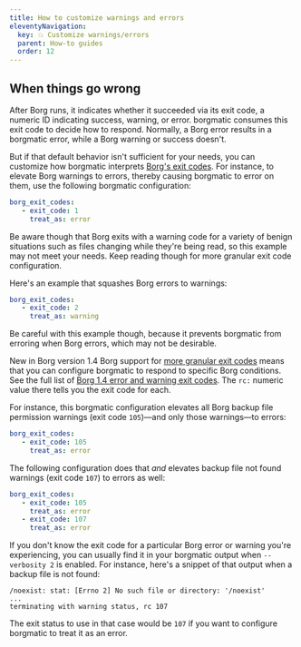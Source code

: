 ```yaml
---
title: How to customize warnings and errors
eleventyNavigation:
  key: 💥 Customize warnings/errors
  parent: How-to guides
  order: 12
---
```

## When things go wrong

After Borg runs, it indicates whether it succeeded via its exit code, a
numeric ID indicating success, warning, or error. borgmatic consumes this exit
code to decide how to respond. Normally, a Borg error results in a borgmatic
error, while a Borg warning or success doesn't.

But if that default behavior isn't sufficient for your needs, you can
customize how borgmatic interprets [Borg's exit
codes](https://borgbackup.readthedocs.io/en/stable/usage/general.html#return-codes).
For instance, to elevate Borg warnings to errors, thereby causing borgmatic to
error on them, use the following borgmatic configuration:

```yaml
borg_exit_codes:
   - exit_code: 1
     treat_as: error
```

Be aware though that Borg exits with a warning code for a variety of benign
situations such as files changing while they're being read, so this example
may not meet your needs. Keep reading though for more granular exit code
configuration.

Here's an example that squashes Borg errors to warnings:

```yaml
borg_exit_codes:
   - exit_code: 2
     treat_as: warning
```

Be careful with this example though, because it prevents borgmatic from
erroring when Borg errors, which may not be desirable.

<span class="minilink minilink-addedin">New in Borg version 1.4</span> Borg
support for [more granular exit
codes](https://borgbackup.readthedocs.io/en/1.4-maint/usage/general.html#return-codes)
means that you can configure borgmatic to respond to specific Borg conditions.
See the full list of [Borg 1.4 error and warning exit
codes](https://borgbackup.readthedocs.io/en/1.4.0b1/internals/frontends.html#message-ids).
The `rc:` numeric value there tells you the exit code for each.

For instance, this borgmatic configuration elevates all Borg backup file
permission warnings (exit code `105`)—and only those warnings—to errors:

```yaml
borg_exit_codes:
   - exit_code: 105
     treat_as: error
```

The following configuration does that *and* elevates backup file not found
warnings (exit code `107`) to errors as well:

```yaml
borg_exit_codes:
   - exit_code: 105
     treat_as: error
   - exit_code: 107
     treat_as: error
```

If you don't know the exit code for a particular Borg error or warning you're
experiencing, you can usually find it in your borgmatic output when
`--verbosity 2` is enabled. For instance, here's a snippet of that output when
a backup file is not found:

```
/noexist: stat: [Errno 2] No such file or directory: '/noexist'
...
terminating with warning status, rc 107
```

The exit status to use in that case would be `107` if you want to configure
borgmatic to treat it as an error.

